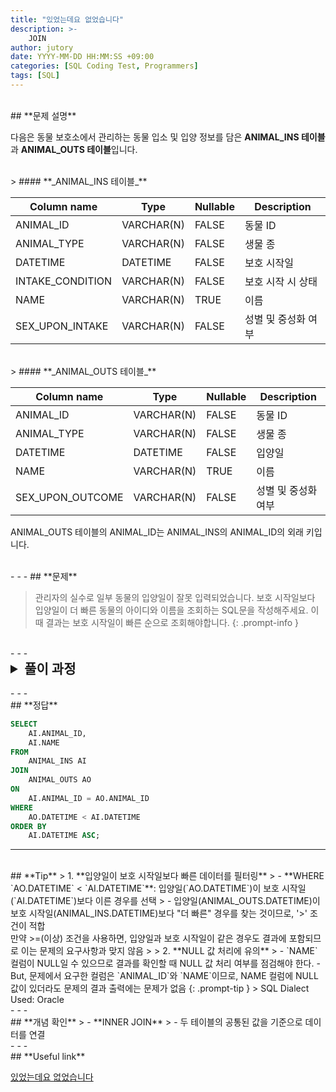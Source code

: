 ```yaml
---
title: "있었는데요 없었습니다"
description: >-
    JOIN
author: jutory
date: YYYY-MM-DD HH:MM:SS +09:00
categories: [SQL Coding Test, Programmers]
tags: [SQL]
---
```


<br>
## **문제 설명**

다음은 동물 보호소에서 관리하는 동물 입소 및 입양 정보를 담은 **ANIMAL_INS 테이블**과 **ANIMAL_OUTS 테이블**입니다.

<br>
> #### **_ANIMAL_INS 테이블_**

| Column name       | Type       | Nullable | Description            |
|-------------------|------------|----------|------------------------|
| ANIMAL_ID         | VARCHAR(N) | FALSE    | 동물 ID                |
| ANIMAL_TYPE       | VARCHAR(N) | FALSE    | 생물 종                |
| DATETIME          | DATETIME   | FALSE    | 보호 시작일            |
| INTAKE_CONDITION  | VARCHAR(N) | FALSE    | 보호 시작 시 상태      |
| NAME              | VARCHAR(N) | TRUE     | 이름                   |
| SEX_UPON_INTAKE   | VARCHAR(N) | FALSE    | 성별 및 중성화 여부    |

<br>
> #### **_ANIMAL_OUTS 테이블_**

| Column name       | Type       | Nullable | Description            |
|-------------------|------------|----------|------------------------|
| ANIMAL_ID         | VARCHAR(N) | FALSE    | 동물 ID                |
| ANIMAL_TYPE       | VARCHAR(N) | FALSE    | 생물 종                |
| DATETIME          | DATETIME   | FALSE    | 입양일                |
| NAME              | VARCHAR(N) | TRUE     | 이름                   |
| SEX_UPON_OUTCOME  | VARCHAR(N) | FALSE    | 성별 및 중성화 여부    |

ANIMAL_OUTS 테이블의 ANIMAL_ID는 ANIMAL_INS의 ANIMAL_ID의 외래 키입니다.

<br>
- - -
## **문제**

> 관리자의 실수로 일부 동물의 입양일이 잘못 입력되었습니다. 보호 시작일보다 입양일이 더 빠른 동물의 아이디와 이름을 조회하는 SQL문을 작성해주세요. 이때 결과는 보호 시작일이 빠른 순으로 조회해야합니다.
{: .prompt-info }

<br>
- - -
<br>
<details>
  <summary style="font-size: 1.5em; font-weight: bold;">풀이 과정</summary>
<div markdown="1">
1. **조건 확인**  
   - 보호 시작일(`DATETIME`)보다 입양일(`DATETIME`)이 더 빠른 동물 찾기

2. **테이블 결합 (JOIN)**
   - **INNSER JOIN** 선택 이유 : 입양 데이터가 있는 `MEMBER_ID`의 데이터만 필요하기 때문

3. **결과 정렬**
   - 정렬 기준에 따라 **ORDER BY**로 결과 정렬
       - 보호 시작일(`ANIMAL_INS.DATETIME`)을 기준으로 오름차순 정렬

4. **최종 결과 출력**  
   - SELECT 절에서  `ANIMAL_ID`, `NAME` 컬럼 선택
</div>
</details>

<br>
- - -
<br>
## **정답**

```sql
SELECT 
    AI.ANIMAL_ID, 
    AI.NAME
FROM 
    ANIMAL_INS AI
JOIN 
    ANIMAL_OUTS AO
ON 
    AI.ANIMAL_ID = AO.ANIMAL_ID
WHERE 
    AO.DATETIME < AI.DATETIME
ORDER BY 
    AI.DATETIME ASC;  
```

- - -
<br>
## **Tip**
> 1. **입양일이 보호 시작일보다 빠른 데이터를 필터링**  
>    - **WHERE `AO.DATETIME` < `AI.DATETIME`**: 입양일(`AO.DATETIME`)이 보호 시작일(`AI.DATETIME`)보다 이른 경우를 선택
>        - 입양일(ANIMAL_OUTS.DATETIME)이 보호 시작일(ANIMAL_INS.DATETIME)보다 "더 빠른" 경우를 찾는 것이므로, '>' 조건이 적합 <br> 만약 >=(이상) 조건을 사용하면, 입양일과 보호 시작일이 같은 경우도 결과에 포함되므로 이는 문제의 요구사항과 맞지 않음
>
> 2. **NULL 값 처리에 유의**  
>    - `NAME` 컬럼이 NULL일 수 있으므로 결과를 확인할 때 NULL 값 처리 여부를 점검해야 한다.
        - But, 문제에서 요구한 컬럼은 `ANIMAL_ID`와 `NAME`이므로, NAME 컬럼에 NULL 값이 있더라도 문제의 결과 출력에는 문제가 없음
{: .prompt-tip }
> SQL Dialect Used: Oracle

<br>
- - -
<br>
## **개념 확인**
> - **INNER JOIN**
>    - 두 테이블의 공통된 값을 기준으로 데이터를 연결

<br>
- - -
<br>
## **Useful link**

[있었는데요 없었습니다](https://school.programmers.co.kr/learn/courses/30/lessons/59043)
